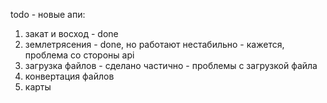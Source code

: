 todo - новые апи:
1. закат и восход - done
2. землетрясения - done, но работают нестабильно - кажется, проблема со стороны api
3. загрузка файлов - сделано частично - проблемы с загрузкой файла
4. конвертация файлов
5. карты